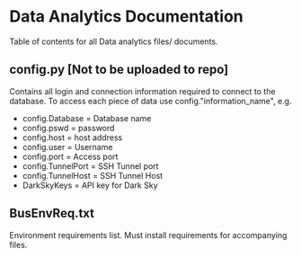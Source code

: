 # Data Analytics Documentation

Table of contents for all Data analytics files/ documents. 

## config.py [Not to be uploaded to repo]
Contains all login and connection information required to connect to the database. 
To access each piece of data use config."information_name", e.g.
- config.Database = Database name
- config.pswd = password
- config.host = host address
- config.user = Username
- config.port = Access port 
- config.TunnelPort = SSH Tunnel port
- config.TunnelHost = SSH Tunnel Host
- DarkSkyKeys =  API key for Dark Sky 

## BusEnvReq.txt
Environment requirements list. Must install requirements for accompanying files. 

##